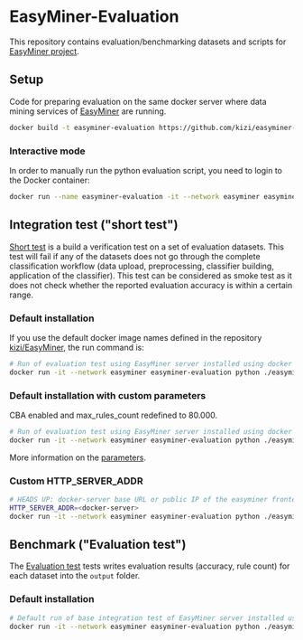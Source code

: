 # EasyMiner-Evaluation

This repository contains evaluation/benchmarking datasets and scripts for [EasyMiner project](http://easyminer.eu).
    
## Setup
Code  for preparing evaluation on the same docker server where data mining services of [EasyMiner](http://github.com/kizi/easyminer) are running.

```bash
docker build -t easyminer-evaluation https://github.com/kizi/easyminer-evaluation.git#master
```
### Interactive mode
In order to manually run the python evaluation script, you need to login to the Docker container:

```bash
docker run --name easyminer-evaluation -it --network easyminer easyminer-evaluation /bin/bash
```

## Integration test ("short test")

[Short test](./easyminercenter/auto) is  a build a verification test on a set of evaluation datasets. This test will fail if any of the datasets does not go through the complete classification workflow (data upload, preprocessing, classifier building, application of the classifier). This test can be considered as smoke test as it does not check whether the reported evaluation accuracy is within a certain range.


### Default installation
If you  use the default docker image names defined in the repository [kizi/EasyMiner](https://github.com/KIZI/EasyMiner), the run command is:

```bash
# Run of evaluation test using EasyMiner server installed using docker images
docker run -it --network easyminer easyminer-evaluation python ./easyminercenter/auto/short_test.py --api_url=http://easyminer-frontend/easyminercenter/api 
```

### Default installation with custom parameters
CBA enabled and max_rules_count redefined to 80.000.

```bash
# Run of evaluation test using EasyMiner server installed using docker images
docker run -it --network easyminer easyminer-evaluation python ./easyminercenter/auto/short_test.py --api_url=http://easyminer-frontend/easyminercenter/api --cba --max_rules_count=80000
```

More information on the [parameters](./easyminercenter/complex).

### Custom HTTP_SERVER_ADDR 
```bash
# HEADS UP: docker-server base URL or public IP of the easyminer frontend  
HTTP_SERVER_ADDR=<docker-server>
docker run -it --network easyminer easyminer-evaluation python ./easyminercenter/auto/short_test.py --api_url=http://$HTTP_SERVER_ADDR/easyminercenter/api
```     
## Benchmark ("Evaluation test")
The [Evaluation test](./easyminercenter/complex) tests writes evaluation results (accuracy, rule count) for each dataset into the `output` folder.
 
### Default installation

```bash
# Default run of base integration test of EasyMiner server installed using docker images 
docker run -it --network easyminer easyminer-evaluation python ./easyminercenter/complex/evaluation_test.py --api_url=http://easyminer-frontend/easyminercenter/api
```


    
